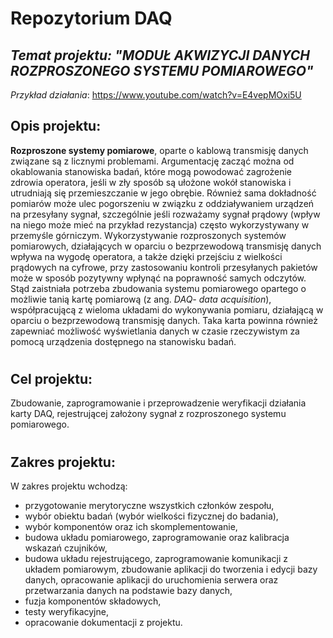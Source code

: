 # Repozytorium DAQ
## _Temat projektu: "MODUŁ AKWIZYCJI DANYCH ROZPROSZONEGO SYSTEMU POMIAROWEGO"_

_Przykład działania_: https://www.youtube.com/watch?v=E4vepMOxi5U

## __Opis projektu__:  
__Rozproszone systemy pomiarowe__, oparte o kablową transmisję danych związane są
z licznymi problemami. Argumentację zacząć można od okablowania stanowiska badań, które
mogą powodować zagrożenie zdrowia operatora, jeśli w zły sposób są ułożone wokół
stanowiska i utrudniają się przemieszczanie w jego obrębie. Również sama dokładność
pomiarów może ulec pogorszeniu w związku z oddziaływaniem urządzeń na przesyłany
sygnał, szczególnie jeśli rozważamy sygnał prądowy (wpływ na niego może mieć na przykład
rezystancja) często wykorzystywany w przemyśle górniczym.
Wykorzystywanie rozproszonych systemów pomiarowych, działających w oparciu
o bezprzewodową transmisję danych wpływa na wygodę operatora, a także dzięki przejściu
z wielkości prądowych na cyfrowe, przy zastosowaniu kontroli przesyłanych pakietów może
w sposób pozytywny wpłynąć na poprawność samych odczytów.
Stąd zaistniała potrzeba zbudowania systemu pomiarowego opartego o możliwie tanią
kartę pomiarową (z ang. _DAQ- data acquisition_), współpracującą z wieloma układami do
wykonywania pomiaru, działającą w oparciu o bezprzewodową transmisję danych. Taka karta
powinna również zapewniać możliwość wyświetlania danych w czasie rzeczywistym za
pomocą urządzenia dostępnego na stanowisku badań.
#
## __Cel projektu:__    
Zbudowanie, zaprogramowanie i przeprowadzenie weryfikacji działania karty DAQ,
rejestrującej założony sygnał z rozproszonego systemu pomiarowego.
#
## __Zakres projektu:__
W zakres projektu wchodzą:
- przygotowanie merytoryczne wszystkich członków zespołu,
- wybór obiektu badań (wybór wielkości fizycznej do badania),
- wybór komponentów oraz ich skomplementowanie,
- budowa układu pomiarowego, zaprogramowanie oraz kalibracja wskazań
czujników,
- budowa układu rejestrującego, zaprogramowanie komunikacji z układem
pomiarowym, zbudowanie aplikacji do tworzenia i edycji bazy danych,
opracowanie aplikacji do uruchomienia serwera oraz przetwarzania danych na
podstawie bazy danych,
- fuzja komponentów składowych,
- testy weryfikacyjne,
- opracowanie dokumentacji z projektu.
